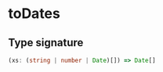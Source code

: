 # toDates

## Type signature

<!-- prettier-ignore-start -->
```typescript
(xs: (string | number | Date)[]) => Date[]
```
<!-- prettier-ignore-end -->
